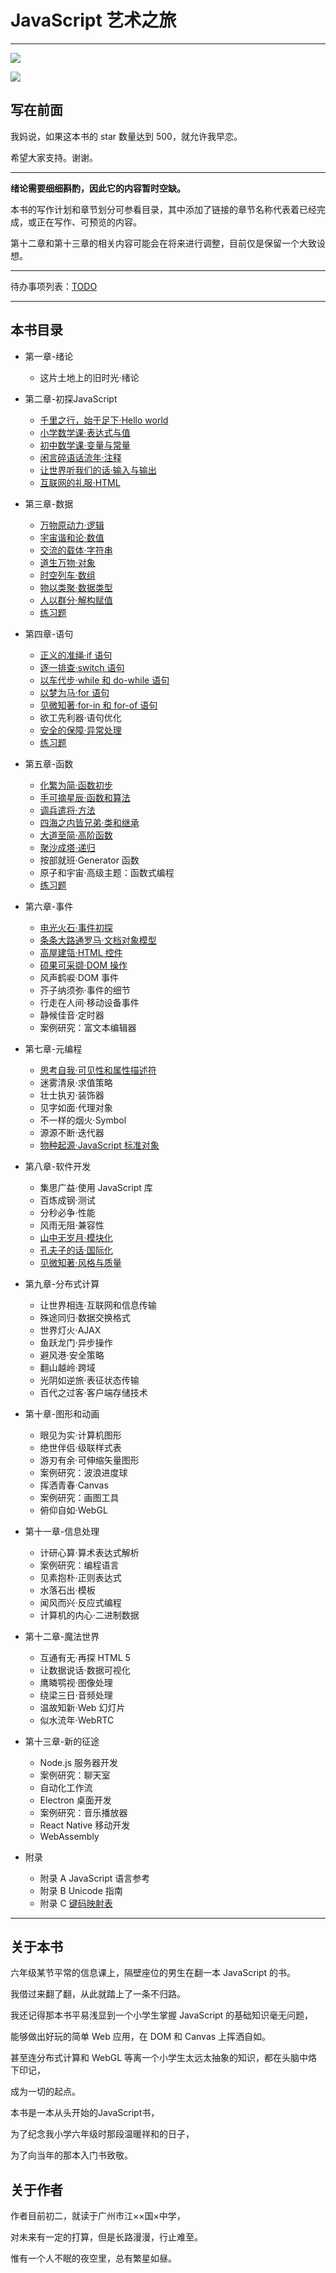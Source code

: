 # JavaScript 艺术之旅

---

![](https://img.shields.io/badge/JavaScript-Art--Tour-brightgreen.svg)

![](https://img.shields.io/badge/Tanpero-book-ff69b4.svg)



## 写在前面

我妈说，如果这本书的 star 数量达到 500，就允许我早恋。

希望大家支持。谢谢。

---

**绪论需要细细斟酌，因此它的内容暂时空缺。**

本书的写作计划和章节划分可参看目录，其中添加了链接的章节名称代表着已经完成，或正在写作、可预览的内容。

第十二章和第十三章的相关内容可能会在将来进行调整，目前仅是保留一个大致设想。

---

待办事项列表：[TODO](TODO.md)



---

## 本书目录

- 第一章-绪论

  - 这片土地上的旧时光·绪论

- 第二章-初探JavaScript
  - [千里之行，始于足下·Hello world](第二章-初探JavaScript/Hello-world.md)
  - [小学数学课·表达式与值](第二章-初探JavaScript/表达式与值.md)
  - [初中数学课·变量与常量](第二章-初探JavaScript/变量与常量.md)
  - [闲言碎语话流年·注释](第二章-初探JavaScript/注释.md)
  - [让世界听我们的话·输入与输出](第二章-初探JavaScript/输入与输出.md)
  - [互联网的礼服·HTML](第二章-初探JavaScript/HTML.md)

- 第三章-数据
  - [万物原动力·逻辑](第三章-数据/逻辑.md)
  - [宇宙谐和论·数值](第三章-数据/数值.md)
  - [交流的载体·字符串](第三章-数据/字符串.md)
  - [道生万物·对象](第三章-数据/对象.md)
  - [时空列车·数组](第三章-数据/数组.md)
  - [物以类聚·数据类型](第三章-数据/数据类型.md)
  - [人以群分·解构赋值](第三章-数据/解构赋值.md)
  - [练习题](第三章-数据/第三章练习.md)

- 第四章-语句
  - [正义的准绳·if 语句](第四章-语句/if语句.md)
  - [逐一排查·switch 语句](第四章-语句/switch语句.md)
  - [以车代步·while 和 do-while 语句](第四章-语句/while和do-while语句.md)
  - [以梦为马·for 语句](第四章-语句/for语句.md)
  - [见微知著·for-in 和 for-of 语句](第四章-语句/for-in和for-of语句.md)
  - 欲工先利器·语句优化
  - [安全的保障·异常处理](第四章-语句/异常处理.md)
  - [练习题](第四章-语句/第四章练习.md)

- 第五章-函数
  - [化繁为简·函数初步](第五章-函数/函数初步.md)
  - [手可摘星辰·函数和算法](第五章-函数/函数和算法.md)
  - [调兵遣将·方法](第五章-函数/方法.md)
  - [四海之内皆兄弟·类和继承](第五章-函数/类和继承.md)
  - [大道至简·高阶函数](第五章-函数/高阶函数.md)
  - [聚沙成塔·递归](第五章-函数/递归.md)
  - 按部就班·Generator 函数
  - 原子和宇宙·高级主题：函数式编程
  - [练习题](第五章-函数/第五章练习.md)

- 第六章-事件
  - [电光火石·事件初探](第六章-事件/事件初探.md)
  - [条条大路通罗马·文档对象模型](第六章-事件/文档对象模型.md)
  - [高屋建瓴·HTML 控件](第六章-事件/HTML控件.md)
  - [硕果可采撷·DOM 操作](第六章-事件/DOM操作.md)
  - 风声鹤唳·DOM 事件
  - 芥子纳须弥·事件的细节
  - 行走在人间·移动设备事件
  - 静候佳音·定时器
  - 案例研究：富文本编辑器

- 第七章-元编程
  - [思考自我·可见性和属性描述符](第七章-元编程/可见性和属性描述符.md)
  - 迷雾清泉·求值策略
  - 壮士执刃·装饰器
  - 见字如面·代理对象
  - 不一样的烟火·Symbol
  - 源源不断·迭代器
  - [物种起源·JavaScript 标准对象](第七章-面向对象编程/JavaScript标准对象.md)

- 第八章-软件开发
  - 集思广益·使用 JavaScript 库
  - 百炼成钢·测试
  - 分秒必争·性能
  - 风雨无阻·兼容性
  - [山中无岁月·模块化](第八章-软件开发/模块化.md)
  - [孔夫子的话·国际化](第八章-软件开发/国际化.md)
  - [见微知著·风格与质量](第八章-软件开发/风格与质量.md)
  
- 第九章-分布式计算
  - 让世界相连·互联网和信息传输
  - 殊途同归·数据交换格式
  - 世界灯火·AJAX
  - 鱼跃龙门·异步操作
  - 避风港·安全策略
  - 翻山越岭·跨域
  - 光阴如逆旅·表征状态传输
  - 百代之过客·客户端存储技术

- 第十章-图形和动画
  - 眼见为实·计算机图形
  - 绝世伴侣·级联样式表
  - 游刃有余·可伸缩矢量图形
  - 案例研究：波浪进度球
  - 挥洒青春·Canvas
  - 案例研究：画图工具
  - 俯仰自如·WebGL
  
- 第十一章-信息处理
  - 计研心算·算术表达式解析
  - 案例研究：编程语言
  - 见素抱朴·正则表达式
  - 水落石出·模板
  - 闻风而兴·反应式编程
  - 计算机的内心·二进制数据
- 第十二章-魔法世界
  - 互通有无·再探 HTML 5
  - 让数据说话·数据可视化
  - 鹰瞵鹗视·图像处理
  - 绕梁三日·音频处理
  - 温故知新·Web 幻灯片
  - 似水流年·WebRTC

- 第十三章-新的征途
  - Node.js 服务器开发
  - 案例研究：聊天室
  - 自动化工作流
  - Electron 桌面开发
  - 案例研究：音乐播放器
  - React Native 移动开发
  - WebAssembly
- 附录
  - 附录 A
    JavaScript 语言参考
  - 附录 B
    Unicode 指南
  - 附录 C
    [键码映射表](附录/键码映射表.md)

---

## 关于本书

六年级某节平常的信息课上，隔壁座位的男生在翻一本 JavaScript 的书。

我借过来翻了翻，从此就踏上了一条不归路。

我还记得那本书平易浅显到一个小学生掌握 JavaScript 的基础知识毫无问题，

能够做出好玩的简单 Web 应用，在 DOM 和 Canvas 上挥洒自如。

甚至连分布式计算和 WebGL 等离一个小学生太远太抽象的知识，都在头脑中烙下印记，

成为一切的起点。

本书是一本从头开始的JavaScript书，

为了纪念我小学六年级时那段温暖祥和的日子，

为了向当年的那本入门书致敬。



## 关于作者

作者目前初二，就读于广州市江××国×中学，

对未来有一定的打算，但是长路漫漫，行止难至。

惟有一个人不眠的夜空里，总有繁星如昼。
